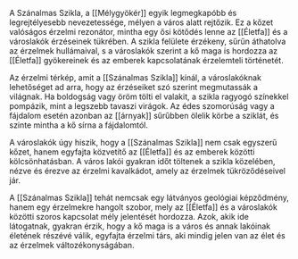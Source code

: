 A Szánalmas Szikla, a [[Mélygyökér]] egyik legmegkapóbb és legrejtélyesebb nevezetessége, mélyen a város alatt rejtőzik. Ez a kőzet valóságos érzelmi rezonátor, mintha egy ősi kötődés lenne az [[Életfa]] és a városlakók érzéseinek tükrében. A szikla felülete érzékeny, sűrűn áthatolva az érzelmek hullámaival, s a városlakók szerint a kő maga is hordozza az [[Életfa]] gyökereinek és az emberek kapcsolatának érzelemteli történetét.

Az érzelmi térkép, amit a [[Szánalmas Szikla]] kínál, a városlakóknak lehetőséget ad arra, hogy az érzéseiket szó szerint megmutassák a világnak. Ha boldogság vagy öröm tölti el valakit, a szikla ragyogó színekkel pompázik, mint a legszebb tavaszi virágok. Az édes szomorúság vagy a fájdalom esetén azonban az [[árnyak]] sűrűbben ölelik körbe a sziklát, és szinte mintha a kő sírna a fájdalomtól.

A városlakók úgy hiszik, hogy a [[Szánalmas Szikla]] nem csak egyszerű kőzet, hanem egyfajta közvetítő az [[Életfa]] és az emberek közötti kölcsönhatásban. A város lakói gyakran időt töltenek a szikla közelében, nézve és érezve az érzelmi kavalkádot, amely az érzelmek tükröződéseivel jár.

A [[Szánalmas Szikla]] tehát nemcsak egy látványos geológiai képződmény, hanem egy érzelmekre hangolt szobor, mely az [[Életfa]] és a városlakók közötti szoros kapcsolat mély jelentését hordozza. Azok, akik ide látogatnak, gyakran érzik, hogy a kő maga is a város és annak lakóinak életének részévé válik, egyfajta érzelmi társ, aki mindig jelen van az élet és az érzelmek változékonyságában.